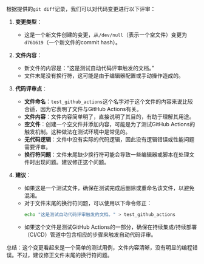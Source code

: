根据提供的`git diff`记录，我们可以对代码变更进行以下评审：

1. **变更类型**：
   - 这是一个新文件创建的变更，从`/dev/null`（表示一个空文件）变更为`d761619`（一个新文件的commit hash）。

2. **文件内容**：
   - 新文件的内容是：“这是测试自动代码评审触发的文档。”
   - 文件末尾没有换行符，这可能是由于编辑器配置或手动操作造成的。

3. **代码评审点**：
   - **文件命名**：`test_github_actions`这个名字对于这个文件的内容来说比较合适，因为它表明了文件与GitHub Actions有关。
   - **文件内容**：文件内容简单明了，直接说明了其目的，有助于理解其用途。
   - **空文件**：创建一个空文件并添加内容，可能是为了测试GitHub Actions的触发机制。这种做法在测试环境中是常见的。
   - **无代码逻辑**：文件中没有实际的代码逻辑，因此没有逻辑错误或性能问题需要评审。
   - **换行符问题**：文件末尾缺少换行符可能会导致一些编辑器或脚本在处理文件时出现问题。建议修正这个问题。

4. **建议**：
   - 如果这是一个测试文件，确保在测试完成后删除或重命名该文件，以避免混淆。
   - 对于文件末尾的换行符问题，可以使用以下命令修正：
     ```sh
     echo "这是测试自动代码评审触发的文档。" > test_github_actions
     ```
   - 如果这个文件是测试GitHub Actions的一部分，确保在持续集成/持续部署（CI/CD）管道中包含相应的步骤来触发自动代码评审。

总结：这个变更看起来是一个简单的测试用例，文件内容清晰，没有明显的编程错误。不过，建议修正文件末尾的换行符问题。